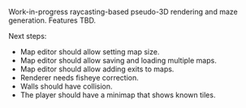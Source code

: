 Work-in-progress raycasting-based pseudo-3D rendering and maze generation.  Features TBD.

Next steps:

- Map editor should allow setting map size.
- Map editor should allow saving and loading multiple maps.
- Map editor should allow adding exits to maps.
- Renderer needs fisheye correction.
- Walls should have collision.
- The player should have a minimap that shows known tiles.